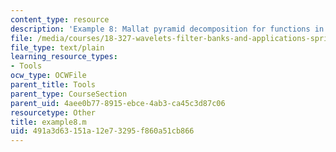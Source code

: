 ```yaml
---
content_type: resource
description: 'Example 8: Mallat pyramid decomposition for functions in L^2'
file: /media/courses/18-327-wavelets-filter-banks-and-applications-spring-2003/491a3d63151a12e73295f860a51cb866_example8.m
file_type: text/plain
learning_resource_types:
- Tools
ocw_type: OCWFile
parent_title: Tools
parent_type: CourseSection
parent_uid: 4aee0b77-8915-ebce-4ab3-ca45c3d87c06
resourcetype: Other
title: example8.m
uid: 491a3d63-151a-12e7-3295-f860a51cb866
---
```

